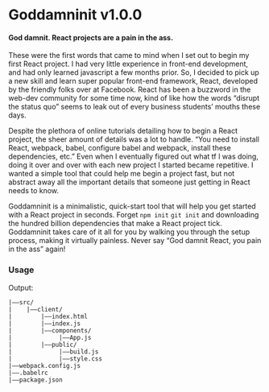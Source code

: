 # Goddamninit v1.0.0

#### God damnit. React projects are a pain in the ass.

These were the first words that came to mind when I set out to begin my first React project. I had very little experience in front-end development, and had only learned javascript a few months prior. So, I decided to pick up a new skill and learn super popular front-end framework, React, developed by the friendly folks over at Facebook. React has been a buzzword in the web-dev community for some time now, kind of like how the words “disrupt the status quo” seems to leak out of every business
students’ mouths these days.

Despite the plethora of online tutorials detailing how to begin a React project, the sheer amount of details was a lot to handle. “You need to install React, webpack, babel, configure babel and webpack, install these dependencies, etc.” Even when I eventually figured out what tf I was doing, doing it over and over with each new project I started became repetitive. I wanted a simple tool that could help me begin a project fast, but not abstract away all the important details that someone just
getting in React needs to know.

Goddamninit is a minimalistic, quick-start tool that will help you get started with a React project in seconds. Forget `npm init` `git init` and downloading the hundred billion dependencies that make a React project tick. Goddamninit takes care of it all for you by walking you through the setup process, making it virtually painless. Never say “God damnit React, you pain in the ass” again!

### Usage
Output:

```
|––src/
|    |––client/
|        |––index.html
|        |––index.js
|        |––components/
|             |––App.js
|        |––public/
|             |––build.js
|             |––style.css
|––webpack.config.js
|––.babelrc
|––package.json
```